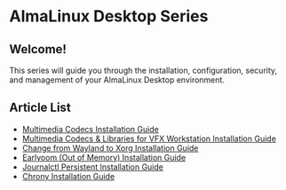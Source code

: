 # AlmaLinux Desktop Series 

Welcome!
----
This series will guide you through the installation, configuration, security, and management of your AlmaLinux Desktop environment. 

**Article List**
----

- [Multimedia Codecs Installation Guide](desktopseries01.md) 
- [Multimedia Codecs & Libraries for VFX Workstation Installation Guide](desktopseries02.md)
- [Change from Wayland to Xorg Installation Guide](desktopseries03.md)
- [Earlyoom (Out of Memory) Installation Guide](desktopseries04.md)
- [Journalctl Persistent Installation Guide](desktopseries05.md)
- [Chrony Installation Guide](desktopseries06.md)